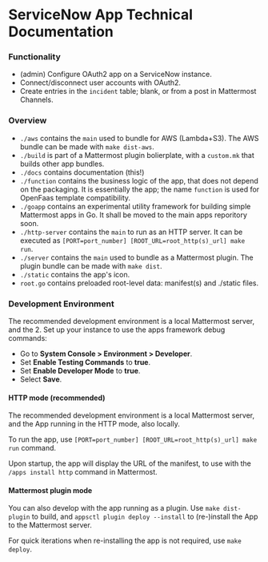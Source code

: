 # ServiceNow App Technical Documentation

### Functionality

- (admin) Configure OAuth2 app on a ServiceNow instance.
- Connect/disconnect user accounts with OAuth2.
- Create entries in the `incident` table; blank, or from a post in Mattermost
  Channels.

### Overview

- `./aws` contains the `main` used to bundle for AWS (Lambda+S3). The AWS bundle
  can be made with `make dist-aws`.
- `./build` is part of a Mattermost plugin bolierplate, with a `custom.mk` that
  builds other app bundles. 
- `./docs` contains documentation (this!)
- `./function` contains the business logic of the app, that does not depend on the
  packaging. It is essentially the app; the name `function` is used for OpenFaas
  template compatibility.
- `./goapp` contains an experimental utility framework for building simple
  Mattermost apps in Go. It shall be moved to the main apps reporitory soon.
- `./http-server` contains the `main` to run as an HTTP server. It can be executed
  as `[PORT=port_number] [ROOT_URL=root_http(s)_url] make run`.
- `./server` contains the `main` used to bundle as a Mattermost plugin. The plugin
  bundle can be made with `make dist`.
- `./static` contains the app's icon.
- `root.go` contains preloaded root-level data: manifest(s) and ./static files.

### Development Environment


The recommended development environment is a local Mattermost server, and the
2. Set up your instance to use the apps framework debug commands:
  - Go to **System Console > Environment > Developer**.
  - Set **Enable Testing Commands** to **true**.
  - Set **Enable Developer Mode** to **true**.
  - Select **Save**.



#### HTTP mode (recommended)

The recommended development environment is a local Mattermost server, and the
App running in the HTTP mode, also locally.

To run the app, use `[PORT=port_number] [ROOT_URL=root_http(s)_url] make run`
command.

Upon startup, the app will display the URL of the manifest, to use with the
`/apps install http` command in Mattermost.

#### Mattermost plugin mode

You can also develop with the app running as a plugin. Use `make dist-plugin` to
build, and `appsctl plugin deploy --install` to (re-)install the App to the
Mattermost server.

For quick iterations when re-installing the app is not required, use `make
deploy`.
